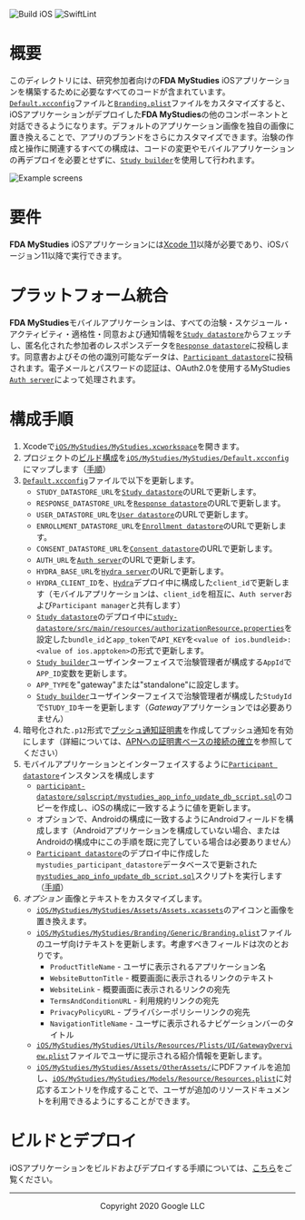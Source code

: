 <!--
 Copyright 2020 Google LLC
 Use of this source code is governed by an MIT-style
 license that can be found in the LICENSE file or at
 https://opensource.org/licenses/MIT.
-->

![Build iOS](https://github.com/GoogleCloudPlatform/fda-mystudies/workflows/Build%20iOS/badge.svg) 
![SwiftLint](https://github.com/GoogleCloudPlatform/fda-mystudies/workflows/SwiftLint/badge.svg)

# 概要
このディレクトリには、研究参加者向けの**FDA MyStudies** iOSアプリケーションを構築するために必要なすべてのコードが含まれています。 [`Default.xcconfig`](MyStudies/MyStudies/Default.xcconfig)ファイルと[`Branding.plist`](MyStudies/MyStudies/Branding/Generic/Branding.plist)ファイルをカスタマイズすると、iOSアプリケーションがデプロイした**FDA MyStudies**の他のコンポーネントと対話できるようになります。デフォルトのアプリケーション画像を独自の画像に置き換えることで、アプリのブランドをさらにカスタマイズできます。治験の作成と操作に関連するすべての構成は、コードの変更やモバイルアプリケーションの再デプロイを必要とせずに、[`Study builder`](../study-builder/)を使用して行われます。

<!--TODO A demonstration of the iOS mobile application can be found [here](todo). --->

![Example screens](../documentation/images/mobile-screens.png "Example screens")

# 要件
**FDA MyStudies** iOSアプリケーションには[Xcode 11](https://developer.apple.com/xcode/)以降が必要であり、iOSバージョン11以降で実行できます。

# プラットフォーム統合
**FDA MyStudies**モバイルアプリケーションは、すべての治験・スケジュール・アクティビティ・適格性・同意および通知情報を[`Study datastore`](../study-datastore/)からフェッチし、匿名化された参加者のレスポンスデータを[`Response datastore`](../response-datastore/)に投稿します。同意書およびその他の識別可能なデータは、[`Participant datastore`](../participant-datastore/)に投稿されます。電子メールとパスワードの認証は、OAuth2.0を使用するMyStudies [`Auth server`](../auth-server/)によって処理されます。

# 構成手順
1. Xcodeで[`iOS/MyStudies/MyStudies.xcworkspace`](MyStudies/MyStudies.xcworkspace)を開きます。
1. プロジェクトの[ビルド構成](https://help.apple.com/xcode/mac/current/#/dev745c5c974)を[`iOS/MyStudies/MyStudies/Default.xcconfig`](MyStudies/MyStudies/Default.xcconfig)にマップします（[手順](https://help.apple.com/xcode/mac/current/#/deve97bde215?sub=devf0d495219)）
1. [`Default.xcconfig`](MyStudies/MyStudies/Default.xcconfig)ファイルで以下を更新します。
    -    `STUDY_DATASTORE_URL`を[`Study datastore`](../study-datastore)のURLで更新します。
    -    `RESPONSE_DATASTORE_URL`を[`Response datastore`](../response-datastore/)のURLで更新します。
    -    `USER_DATASTORE_URL`を[`User datastore`](../participant-datastore/user-mgmt-module/)のURLで更新します。
    -    `ENROLLMENT_DATASTORE_URL`を[`Enrollment datastore`](../participant-datastore/enroll-mgmt-module/)のURLで更新します。
    -    `CONSENT_DATASTORE_URL`を[`Consent datastore`](../participant-datastore/consent-mgmt-module/)のURLで更新します。
    -    `AUTH_URL`を[`Auth server`](../auth-server/)のURLで更新します。
    -    `HYDRA_BASE_URL`を[`Hydra server`](../hydra/)のURLで更新します。
    -    `HYDRA_CLIENT_ID`を、[`Hydra`](/hydra/)デプロイ中に構成した`client_id`で更新します（モバイルアプリケーションは、`client_id`を相互に、`Auth server`および`Participant manager`と共有します）
    -    [`Study datastore`](/study-datastore/)のデプロイ中に[`study-datastore/src/main/resources/authorizationResource.properties`](../study-datastore/src/main/resources/authorizationResource.properties)を設定した`bundle_id`と`app_token`で`API_KEY`を`<value of ios.bundleid>:<value of ios.apptoken>`の形式で更新します。
    -    [`Study builder`](../study-builder/)ユーザインターフェイスで治験管理者が構成する`AppId`で`APP_ID`変数を更新します。
    -    `APP_TYPE`を"gateway"または"standalone"に設定します。
    -    [`Study builder`](../study-builder/)ユーザインターフェイスで治験管理者が構成した`StudyId`で`STUDY_ID`キーを更新します（*Gateway*アプリケーションでは必要ありません）
1. 暗号化された`.p12`形式で[プッシュ通知証明書](https://help.apple.com/developer-account/#/dev82a71386a)を作成してプッシュ通知を有効にします（詳細については、[APNへの証明書ベースの接続の確立](https://developer.apple.com/documentation/usernotifications/setting_up_a_remote_notification_server/establishing_a_certificate-based_connection_to_apns)を参照してください）
1. モバイルアプリケーションとインターフェイスするように[`Participant datastore`](/participant-datastore/)インスタンスを構成します
    -    [`participant-datastore/sqlscript/mystudies_app_info_update_db_script.sql`](../participant-datastore/sqlscript/mystudies_app_info_update_db_script.sql)のコピーを作成し、iOSの構成に一致するように値を更新します。
    -    オプションで、Androidの構成に一致するようにAndroidフィールドを構成します（Androidアプリケーションを構成していない場合、またはAndroidの構成中にこの手順を既に完了している場合は必要ありません）
    -    [`Participant datastore`](/participant-datastore/)のデプロイ中に作成した`mystudies_participant_datastore`データベースで更新された[`mystudies_app_info_update_db_script.sql`](../participant-datastore/sqlscript/mystudies_app_info_update_db_script.sql)スクリプトを実行します（[手順](https://cloud.google.com/sql/docs/mysql/import-export/importing#importing_a_sql_dump_file)）
1. *オプション* 画像とテキストをカスタマイズします。
    -    [`iOS/MyStudies/MyStudies/Assets/Assets.xcassets`](MyStudies/MyStudies/Assets/Assets.xcassets/)のアイコンと画像を置き換えます。
    -    [`iOS/MyStudies/MyStudies/Branding/Generic/Branding.plist`](MyStudies/MyStudies/Branding/Generic/Branding.plist)ファイルのユーザ向けテキストを更新します。考慮すべきフィールドは次のとおりです。
         -    `ProductTitleName` - ユーザに表示されるアプリケーション名
         -    `WebsiteButtonTitle` - 概要画面に表示されるリンクのテキスト
         -    `WebsiteLink` - 概要画面に表示されるリンクの宛先
         -    `TermsAndConditionURL` - 利用規約リンクの宛先
         -    `PrivacyPolicyURL` - プライバシーポリシーリンクの宛先
         -    `NavigationTitleName` - ユーザに表示されるナビゲーションバーのタイトル
    -    [`iOS/MyStudies/MyStudies/Utils/Resources/Plists/UI/GatewayOverview.plist`](MyStudies/MyStudies/Utils/Resources/Plists/UI/GatewayOverview.plist)ファイルでユーザに提示される紹介情報を更新します。
    -    [`iOS/MyStudies/MyStudies/Assets/OtherAssets/`](MyStudies/MyStudies/Assets/OtherAssets/)にPDFファイルを追加し、[`iOS/MyStudies/MyStudies/Models/Resource/Resources.plist`](MyStudies/MyStudies/Models/Resource/Resources.plist)に対応するエントリを作成することで、ユーザが追加のリソースドキュメントを利用できるようにすることができます。

# ビルドとデプロイ

iOSアプリケーションをビルドおよびデプロイする手順については、[こちら](https://help.apple.com/xcode/mac/current/#/devdc0193470)をご覧ください。

***
<p align="center">Copyright 2020 Google LLC</p>
